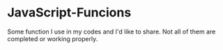 # JavaScript-Funcions

Some function I use in my codes and I'd like to share. Not all of them are completed or working properly.
